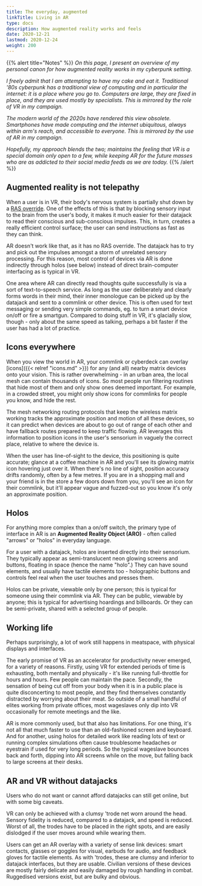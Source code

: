 ```yaml
---
title: The everyday, augmented
linkTitle: Living in AR
type: docs
description: How augmented reality works and feels
date: 2020-12-21
lastmod: 2020-12-24
weight: 200
---
```


{{% alert title="Notes" %}}
*On this page, I present an overview of my personal canon for how augmented reality works in my cyberpunk setting.*

*I freely admit that I am attempting to have my cake and eat it. Traditional '80s cyberpunk has a traditional view of computing and in particular the internet: it is a place where you go to. Computers are large, they are fixed in place, and they are used mostly by specialists. This is mirrored by the role of VR in my campaign.*

*The modern world of the 2020s have rendered this view obsolete. Smartphones have made computing and the internet ubiquitous, always within arm's reach, and accessible to everyone. This is mirrored by the use of AR in my campaign.* 

*Hopefully, my approach blends the two; maintains the feeling that VR is a special domain only open to a few, while keeping AR for the future masses who are as addicted to their social media feeds as we are today.*
{{% /alert %}} 

## Augmented reality is not telepathy

When a user is in VR, their body's nervous system is partially shut down by a [RAS override](https://shadowrun.fandom.com/wiki/RAS_Override). One of the effects of this is that by blocking sensory input to the brain from the user's body, it makes it much easier for their datajack to read their conscious and sub-conscious impulses. This, in turn, creates a really efficient control surface; the user can send instructions as fast as they can think. 

AR doesn't work like that, as it has no RAS override. The datajack has to try and pick out the impulses amongst a storm of unrelated sensory processing. For this reason, most control of devices via AR is done indirectly through holos (see below) instead of direct brain-computer interfacing as is typical in VR.

One area where AR can directly read thoughts quite successfully is via a sort of text-to-speech service. As long as the user deliberately and clearly forms words in their mind, their inner monologue can be picked up by the datajack and sent to a commlink or other device. This is often used for text messaging or sending very simple commands, eg. to turn a smart device on/off or fire a smartgun. Compared to doing stuff in VR, it's glacially slow, though - only about the same speed as talking, perhaps a bit faster if the user has had a lot of practice.

## Icons everywhere

When you view the world in AR, your commlink or cyberdeck can overlay [icons]({{< relref "icons.md" >}}) for any (and all) nearby matrix devices onto your vision. This is rather overwhelming - in an urban area, the local mesh can contain thousands of icons. So most people run filtering routines that hide most of them and only show ones deemed important. For example, in a crowded street, you might only show icons for commlinks for people you know, and hide the rest.

The mesh networking routing protocols that keep the wireless matrix working tracks the approximate position and motion of all these devices, so it can predict when devices are about to go out of range of each other and have fallback routes prepared to keep traffic flowing. AR leverages this information to position icons in the user's sensorium in vaguely the correct place, relative to where the device is. 

When the user has line-of-sight to the device, this positioning is quite accurate; glance at a coffee machine in AR and you'll see its glowing matrix icon hovering just over it. When there's no line of sight, position accuracy drifts randomly, often by a few metres. If you are in a shopping mall and your friend is in the store a few doors down from you, you'll see an icon for their commlink, but it'll appear vague and fuzzed-out so you know it's only an approximate position.

## Holos

For anything more complex than a on/off switch, the primary type of interface in AR is an **Augmented Reality Object (ARO)** - often called "arrows" or "holos" in everyday language.

For a user with a datajack, holos are inserted directly into their sensorium. They typically appear as semi-translucent neon glowing screens and buttons, floating in space (hence the name "holo".) They can have sound elements, and usually have tactile elements too - holographic buttons and controls feel real when the user touches and presses them.

Holos can be private, viewable only by one person; this is typical for someone using their commlink via AR. They can be public, viewable by anyone; this is typical for advertising hoardings and billboards. Or they can be semi-private, shared with a selected group of people.

## Working life

Perhaps surprisingly, a lot of work still happens in meatspace, with physical displays and interfaces.

The early promise of VR as an accelerator for productivity never emerged, for a variety of reasons. Firstly, using VR for extended periods of time is exhausting, both mentally and physically - it's like running full-throttle for hours and hours. Few people can maintain the pace. Secondly, the sensation of being cut off from your body when it is in a public place is quite disconcerting to most people, and they find themselves constantly distracted by worrying about their meat. So outside of a small handful of elites working from private offices, most wageslaves only dip into VR occasionally for remote meetings and the like.

AR is more commonly used, but that also has limitations. For one thing, it's not all that much faster to use than an old-fashioned screen and keyboard. And for another, using holos for detailed work like reading lots of text or running complex simulations often cause troublesome headaches or eyestrain if used for very long periods. So the typical wageslave bounces back and forth, dipping into AR screens while on the move, but falling back to large screens at their desks.

## AR and VR without datajacks

Users who do not want or cannot afford datajacks can still get online, but with some big caveats.

VR can only be achieved with a clumsy 'trode net worn around the head. Sensory fidelity is reduced, compared to a datajack, and speed is reduced. Worst of all, the trodes have to be placed in the right spots, and are easily dislodged if the user moves around while wearing them.

Users can get an AR overlay with a variety of sense link devices: smart contacts, glasses or goggles for visual, earbuds for audio, and feedback gloves for tactile elements. As with 'trodes, these are clumsy and inferior to datajack interfaces, but they are usable. Civilian versions of these devices are mostly fairly delicate and easily damaged by rough handling in combat. Ruggedised versions exist, but are bulky and obvious.

